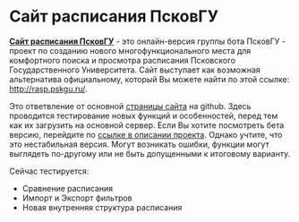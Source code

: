 # Сайт расписания ПсковГУ

**[Сайт расписания ПсковГУ](https://mrgick.github.io/rasp_pskgu/index.html)** - это онлайн-версия группы бота ПсковГУ - проект по созданию нового многофункционального
места для комфортного поиска и просмотра расписания Псковского Государственного Университета. Сайт выступает как возможная альтернатива официальному, который Вы можете 
найти по этой ссылке: http://rasp.pskgu.ru/. 

Это ответвление от основной [страницы сайта](https://github.com/mrgick/rasp_pskgu) на github. Здесь проводится тестирование новых функций и особенностей, перед тем 
как их загрузить на основной сервер. Если Вы хотите посмотреть бета версию, перейдите по [ссылке в описании проекта](https://whiterain7.github.io/rasp_pskgu/index.html). Однако учтите, что это нестабильная версия. Могут возникать ошибки, функции могут выглядеть 
по-другому или не быть допущенными к итоговому варианту.

Сейчас тестируется:

- Сравнение расписания
- Импорт и Экспорт фильтров
- Новая внутренняя структура расписания
